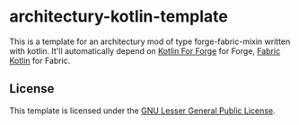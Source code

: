 # architectury-kotlin-template
This is a template for an architectury mod of type forge-fabric-mixin written with kotlin.
It'll automatically depend on
[Kotlin For Forge](https://github.com/thedarkcolour/KotlinForForge) for Forge,
[Fabric Kotlin](https://github.com/FabricMC/fabric-language-kotlin) for Fabric.

## License
This template is licensed under the [GNU Lesser General Public License](LICENSE).